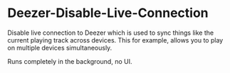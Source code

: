 # Deezer-Disable-Live-Connection
Disable live connection to Deezer which is used to sync things like the current playing track across devices. This for example, allows you to play on multiple devices simultaneously.

Runs completely in the background, no UI.
